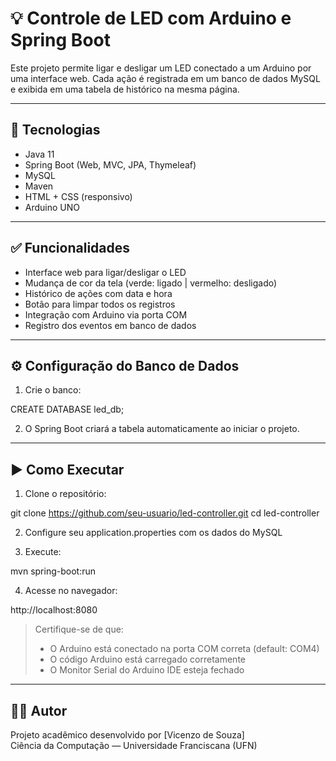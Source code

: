 # 💡 Controle de LED com Arduino e Spring Boot

Este projeto permite ligar e desligar um LED conectado a um Arduino por uma interface web. Cada ação é registrada em um banco de dados MySQL e exibida em uma tabela de histórico na mesma página.

---

## 🔧 Tecnologias

- Java 11  
- Spring Boot (Web, MVC, JPA, Thymeleaf)  
- MySQL  
- Maven  
- HTML + CSS (responsivo)  
- Arduino UNO  

---

## ✅ Funcionalidades

- Interface web para ligar/desligar o LED  
- Mudança de cor da tela (verde: ligado | vermelho: desligado)  
- Histórico de ações com data e hora  
- Botão para limpar todos os registros  
- Integração com Arduino via porta COM  
- Registro dos eventos em banco de dados  

---

## ⚙️ Configuração do Banco de Dados

1. Crie o banco:

CREATE DATABASE led_db;

2. O Spring Boot criará a tabela automaticamente ao iniciar o projeto.

---

## ▶️ Como Executar

1. Clone o repositório:

git clone https://github.com/seu-usuario/led-controller.git
cd led-controller

2. Configure seu application.properties com os dados do MySQL

3. Execute:

mvn spring-boot:run

4. Acesse no navegador:

http://localhost:8080

> Certifique-se de que:
> - O Arduino está conectado na porta COM correta (default: COM4)  
> - O código Arduino está carregado corretamente  
> - O Monitor Serial do Arduino IDE esteja fechado

---

## 👨‍💻 Autor

Projeto acadêmico desenvolvido por [Vicenzo de Souza]  
Ciência da Computação — Universidade Franciscana (UFN)
